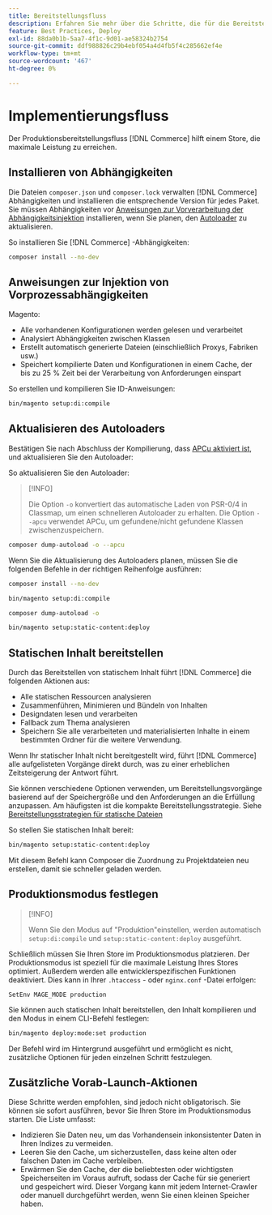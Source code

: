 ```yaml
---
title: Bereitstellungsfluss
description: Erfahren Sie mehr über die Schritte, die für die Bereitstellung von Adobe Commerce in einer Produktionsumgebung erforderlich sind.
feature: Best Practices, Deploy
exl-id: 88da0b1b-5aa7-4f1c-9d01-ae58324b2754
source-git-commit: ddf988826c29b4ebf054a4d4fb5f4c285662ef4e
workflow-type: tm+mt
source-wordcount: '467'
ht-degree: 0%

---
```


# Implementierungsfluss

Der Produktionsbereitstellungsfluss [!DNL Commerce] hilft einem Store, die maximale Leistung zu erreichen.

## Installieren von Abhängigkeiten

Die Dateien `composer.json` und `composer.lock` verwalten [!DNL Commerce] Abhängigkeiten und installieren die entsprechende Version für jedes Paket. Sie müssen Abhängigkeiten vor [Anweisungen zur Vorverarbeitung der Abhängigkeitsinjektion](#preprocess-dependency-injection-instructions) installieren, wenn Sie planen, den [Autoloader](#update-the-autoloader) zu aktualisieren.

So installieren Sie [!DNL Commerce] -Abhängigkeiten:

```bash
composer install --no-dev
```

## Anweisungen zur Injektion von Vorprozessabhängigkeiten

Magento:

* Alle vorhandenen Konfigurationen werden gelesen und verarbeitet
* Analysiert Abhängigkeiten zwischen Klassen
* Erstellt automatisch generierte Dateien (einschließlich Proxys, Fabriken usw.)
* Speichert kompilierte Daten und Konfigurationen in einem Cache, der bis zu 25 % Zeit bei der Verarbeitung von Anforderungen einspart

So erstellen und kompilieren Sie ID-Anweisungen:

```bash
bin/magento setup:di:compile
```

## Aktualisieren des Autoloaders

Bestätigen Sie nach Abschluss der Kompilierung, dass [APCu aktiviert ist](../performance/software.md#php-settings), und aktualisieren Sie den Autoloader:

So aktualisieren Sie den Autoloader:

>[!INFO]
>
>Die Option `-o` konvertiert das automatische Laden von PSR-0/4 in Classmap, um einen schnelleren Autoloader zu erhalten. Die Option `--apcu` verwendet APCu, um gefundene/nicht gefundene Klassen zwischenzuspeichern.

```bash
composer dump-autoload -o --apcu
```

Wenn Sie die Aktualisierung des Autoloaders planen, müssen Sie die folgenden Befehle in der richtigen Reihenfolge ausführen:

```bash
composer install --no-dev
```

```bash
bin/magento setup:di:compile
```

```bash
composer dump-autoload -o
```

```bash
bin/magento setup:static-content:deploy
```

## Statischen Inhalt bereitstellen

Durch das Bereitstellen von statischem Inhalt führt [!DNL Commerce] die folgenden Aktionen aus:

* Alle statischen Ressourcen analysieren
* Zusammenführen, Minimieren und Bündeln von Inhalten
* Designdaten lesen und verarbeiten
* Fallback zum Thema analysieren
* Speichern Sie alle verarbeiteten und materialisierten Inhalte in einem bestimmten Ordner für die weitere Verwendung.

Wenn Ihr statischer Inhalt nicht bereitgestellt wird, führt [!DNL Commerce] alle aufgelisteten Vorgänge direkt durch, was zu einer erheblichen Zeitsteigerung der Antwort führt.

Sie können verschiedene Optionen verwenden, um Bereitstellungsvorgänge basierend auf der Speichergröße und den Anforderungen an die Erfüllung anzupassen. Am häufigsten ist die kompakte Bereitstellungsstrategie. Siehe [Bereitstellungsstrategien für statische Dateien](../configuration/cli/static-view-file-strategy.md)

So stellen Sie statischen Inhalt bereit:

```bash
bin/magento setup:static-content:deploy
```

Mit diesem Befehl kann Composer die Zuordnung zu Projektdateien neu erstellen, damit sie schneller geladen werden.

## Produktionsmodus festlegen

>[!INFO]
>
>Wenn Sie den Modus auf &quot;Produktion&quot;einstellen, werden automatisch `setup:di:compile` und `setup:static-content:deploy` ausgeführt.

Schließlich müssen Sie Ihren Store im Produktionsmodus platzieren. Der Produktionsmodus ist speziell für die maximale Leistung Ihres Stores optimiert. Außerdem werden alle entwicklerspezifischen Funktionen deaktiviert. Dies kann in Ihrer `.htaccess` - oder `nginx.conf` -Datei erfolgen:

`SetEnv MAGE_MODE production`

Sie können auch statischen Inhalt bereitstellen, den Inhalt kompilieren und den Modus in einem CLI-Befehl festlegen:

```bash
bin/magento deploy:mode:set production
```

Der Befehl wird im Hintergrund ausgeführt und ermöglicht es nicht, zusätzliche Optionen für jeden einzelnen Schritt festzulegen.

## Zusätzliche Vorab-Launch-Aktionen

Diese Schritte werden empfohlen, sind jedoch nicht obligatorisch. Sie können sie sofort ausführen, bevor Sie Ihren Store im Produktionsmodus starten. Die Liste umfasst:

* Indizieren Sie Daten neu, um das Vorhandensein inkonsistenter Daten in Ihren Indizes zu vermeiden.
* Leeren Sie den Cache, um sicherzustellen, dass keine alten oder falschen Daten im Cache verbleiben.
* Erwärmen Sie den Cache, der die beliebtesten oder wichtigsten Speicherseiten im Voraus aufruft, sodass der Cache für sie generiert und gespeichert wird. Dieser Vorgang kann mit jedem Internet-Crawler oder manuell durchgeführt werden, wenn Sie einen kleinen Speicher haben.
